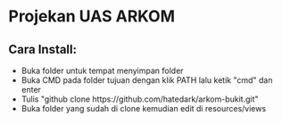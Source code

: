 <h1>Projekan UAS ARKOM</h1>

<h2>Cara Install: </h2>
<ul>
    <li>Buka folder untuk tempat menyimpan folder</li>
    <li>Buka CMD pada folder tujuan dengan klik PATH lalu ketik "cmd" dan enter</li>
    <li>Tulis "github clone https://github.com/hatedark/arkom-bukit.git"</li>
    <li>Buka folder yang sudah di clone kemudian edit di resources/views</li>
</ul>
